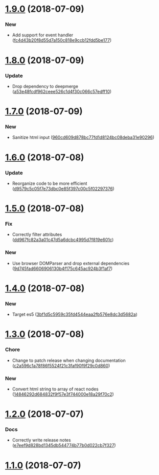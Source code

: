 # [1.9.0](https://github.com/thomasthiebaud/htmlstring-to-react/compare/v1.8.0...v1.9.0) (2018-07-09)


### New

* Add support for event handler ([fc4d43b20f8d55d7a150c818e9ccb12fdd5be177](https://github.com/thomasthiebaud/htmlstring-to-react/commit/fc4d43b20f8d55d7a150c818e9ccb12fdd5be177))

# [1.8.0](https://github.com/thomasthiebaud/htmlstring-to-react/compare/v1.7.0...v1.8.0) (2018-07-09)


### Update

* Drop dependency to deepmerge ([a53e48fcdf962ceee526c1d4f30c066c57edff10](https://github.com/thomasthiebaud/htmlstring-to-react/commit/a53e48fcdf962ceee526c1d4f30c066c57edff10))

# [1.7.0](https://github.com/thomasthiebaud/htmlstring-to-react/compare/v1.6.0...v1.7.0) (2018-07-09)


### New

* Sanitize html input ([960cd609d878bc77fd1d8124bc08deba31e90296](https://github.com/thomasthiebaud/htmlstring-to-react/commit/960cd609d878bc77fd1d8124bc08deba31e90296))

# [1.6.0](https://github.com/thomasthiebaud/htmlstring-to-react/compare/v1.5.0...v1.6.0) (2018-07-08)


### Update

* Reorganize code to be more efficient ([d9579c5c05f7e73dbc0e85f397c00c5f02297376](https://github.com/thomasthiebaud/htmlstring-to-react/commit/d9579c5c05f7e73dbc0e85f397c00c5f02297376))

# [1.5.0](https://github.com/thomasthiebaud/htmlstring-to-react/compare/v1.4.0...v1.5.0) (2018-07-08)


### Fix

* Correctly filter attributes ([dd967fc82a3a01c47d5a6dcbc4995d7f819e601c](https://github.com/thomasthiebaud/htmlstring-to-react/commit/dd967fc82a3a01c47d5a6dcbc4995d7f819e601c))

### New

* Use browser DOMParser and drop external dependencies ([9d745fad6606906130b4f175c645ac924b3f1af7](https://github.com/thomasthiebaud/htmlstring-to-react/commit/9d745fad6606906130b4f175c645ac924b3f1af7))

# [1.4.0](https://github.com/thomasthiebaud/htmlstring-to-react/compare/v1.3.0...v1.4.0) (2018-07-08)


### New

* Target es5 ([3bf1d5c5959c35fd4544eaa2fb576e8dc3d5682a](https://github.com/thomasthiebaud/htmlstring-to-react/commit/3bf1d5c5959c35fd4544eaa2fb576e8dc3d5682a))

# [1.3.0](https://github.com/thomasthiebaud/htmlstring-to-react/compare/v1.2.0...v1.3.0) (2018-07-08)


### Chore

* Change to patch release when changing documentation ([c2a596c1a78f86f5524f21c3faf90f9f29c0d860](https://github.com/thomasthiebaud/htmlstring-to-react/commit/c2a596c1a78f86f5524f21c3faf90f9f29c0d860))

### New

* Convert html string to array of react nodes ([14846292d684832f9f57e3f744000e18a29f70c2](https://github.com/thomasthiebaud/htmlstring-to-react/commit/14846292d684832f9f57e3f744000e18a29f70c2))

# [1.2.0](https://github.com/thomasthiebaud/htmlstring-to-react/compare/v1.1.0...v1.2.0) (2018-07-07)


### Docs

* Correctly write release notes ([e7eef9d828bd1345db544774b77b0d022cb7f327](https://github.com/thomasthiebaud/htmlstring-to-react/commit/e7eef9d828bd1345db544774b77b0d022cb7f327))

# [1.1.0](https://github.com/thomasthiebaud/htmlstring-to-react/compare/v1.0.0...v1.1.0) (2018-07-07)
